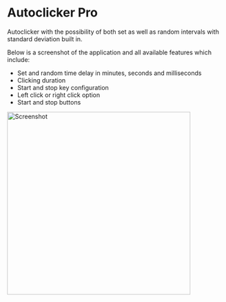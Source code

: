 # Autoclicker Pro
Autoclicker with the possibility of both set as well as random intervals with standard deviation built in.


Below is a screenshot of the application and all available features which include:
- Set and random time delay in minutes, seconds and milliseconds
- Clicking duration
- Start and stop key configuration
- Left click or right click option
- Start and stop buttons
<img width="425" alt="Screenshot" src="https://user-images.githubusercontent.com/55693360/216151295-429a6177-333f-498e-af85-efca0ce8711d.PNG">
